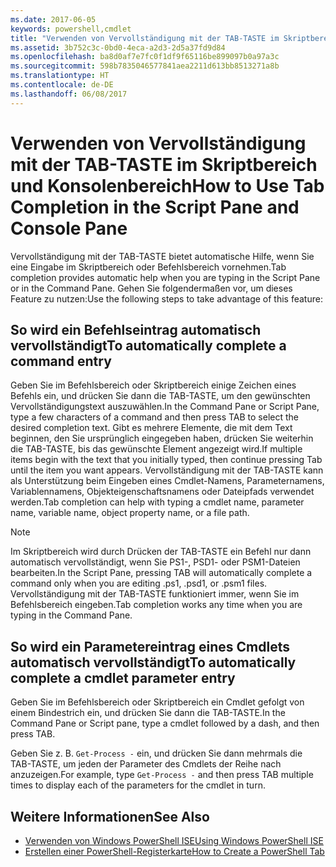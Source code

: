 ```yaml
---
ms.date: 2017-06-05
keywords: powershell,cmdlet
title: "Verwenden von Vervollständigung mit der TAB-TASTE im Skriptbereich und Konsolenbereich"
ms.assetid: 3b752c3c-0bd0-4eca-a2d3-2d5a37fd9d84
ms.openlocfilehash: ba8d0af7e7fc0f1df9f65116be899097b0a97a3c
ms.sourcegitcommit: 598b7835046577841aea2211d613bb8513271a8b
ms.translationtype: HT
ms.contentlocale: de-DE
ms.lasthandoff: 06/08/2017
---
```

# <a name="how-to-use-tab-completion-in-the-script-pane-and-console-pane"></a><span data-ttu-id="0ebff-103">Verwenden von Vervollständigung mit der TAB-TASTE im Skriptbereich und Konsolenbereich</span><span class="sxs-lookup"><span data-stu-id="0ebff-103">How to Use Tab Completion in the Script Pane and Console Pane</span></span>
<span data-ttu-id="0ebff-104">Vervollständigung mit der TAB-TASTE bietet automatische Hilfe, wenn Sie eine Eingabe im Skriptbereich oder Befehlsbereich vornehmen.</span><span class="sxs-lookup"><span data-stu-id="0ebff-104">Tab completion provides automatic help when you are typing in the Script Pane or in the Command Pane.</span></span> <span data-ttu-id="0ebff-105">Gehen Sie folgendermaßen vor, um dieses Feature zu nutzen:</span><span class="sxs-lookup"><span data-stu-id="0ebff-105">Use the following steps to take advantage of this feature:</span></span>

## <a name="to-automatically-complete-a-command-entry"></a><span data-ttu-id="0ebff-106">So wird ein Befehlseintrag automatisch vervollständigt</span><span class="sxs-lookup"><span data-stu-id="0ebff-106">To automatically complete a command entry</span></span>
<span data-ttu-id="0ebff-107">Geben Sie im Befehlsbereich oder Skriptbereich einige Zeichen eines Befehls ein, und drücken Sie dann die TAB-TASTE, um den gewünschten Vervollständigungstext auszuwählen.</span><span class="sxs-lookup"><span data-stu-id="0ebff-107">In the Command Pane or Script Pane, type a few characters of a command and then press TAB to select the desired completion text.</span></span> <span data-ttu-id="0ebff-108">Gibt es mehrere Elemente, die mit dem Text beginnen, den Sie ursprünglich eingegeben haben, drücken Sie weiterhin die TAB-TASTE, bis das gewünschte Element angezeigt wird.</span><span class="sxs-lookup"><span data-stu-id="0ebff-108">If multiple items begin with the text that you initially typed, then continue pressing Tab until the item you want appears.</span></span> <span data-ttu-id="0ebff-109">Vervollständigung mit der TAB-TASTE kann als Unterstützung beim Eingeben eines Cmdlet-Namens, Parameternamens, Variablennamens, Objekteigenschaftsnamens oder Dateipfads verwendet werden.</span><span class="sxs-lookup"><span data-stu-id="0ebff-109">Tab completion can help with typing a cmdlet name, parameter name, variable name, object property name, or a file path.</span></span>

> [!NOTE]
> <span data-ttu-id="0ebff-110">Im Skriptbereich wird durch Drücken der TAB-TASTE ein Befehl nur dann automatisch vervollständigt, wenn Sie PS1-, PSD1- oder PSM1-Dateien bearbeiten.</span><span class="sxs-lookup"><span data-stu-id="0ebff-110">In the Script Pane, pressing TAB will automatically complete a command only when you are editing .ps1, .psd1, or .psm1 files.</span></span> <span data-ttu-id="0ebff-111">Vervollständigung mit der TAB-TASTE funktioniert immer, wenn Sie im Befehlsbereich eingeben.</span><span class="sxs-lookup"><span data-stu-id="0ebff-111">Tab completion works any time when you are typing in the Command Pane.</span></span>

## <a name="to-automatically-complete-a-cmdlet-parameter-entry"></a><span data-ttu-id="0ebff-112">So wird ein Parametereintrag eines Cmdlets automatisch vervollständigt</span><span class="sxs-lookup"><span data-stu-id="0ebff-112">To automatically complete a cmdlet parameter entry</span></span>
<span data-ttu-id="0ebff-113">Geben Sie im Befehlsbereich oder Skriptbereich ein Cmdlet gefolgt von einem Bindestrich ein, und drücken Sie dann die TAB-TASTE.</span><span class="sxs-lookup"><span data-stu-id="0ebff-113">In the Command Pane or Script pane, type a cmdlet followed by a dash, and then press TAB.</span></span>

<span data-ttu-id="0ebff-114">Geben Sie z. B. `Get-Process -` ein, und drücken Sie dann mehrmals die TAB-TASTE, um jeden der Parameter des Cmdlets der Reihe nach anzuzeigen.</span><span class="sxs-lookup"><span data-stu-id="0ebff-114">For example, type `Get-Process -` and then press TAB multiple times to display each of the parameters for the cmdlet in turn.</span></span>

## <a name="see-also"></a><span data-ttu-id="0ebff-115">Weitere Informationen</span><span class="sxs-lookup"><span data-stu-id="0ebff-115">See Also</span></span>
- [<span data-ttu-id="0ebff-116">Verwenden von Windows PowerShell ISE</span><span class="sxs-lookup"><span data-stu-id="0ebff-116">Using Windows PowerShell ISE</span></span>](using-the-windows-powershell-ise.md)
- [<span data-ttu-id="0ebff-117">Erstellen einer PowerShell-Registerkarte</span><span class="sxs-lookup"><span data-stu-id="0ebff-117">How to Create a PowerShell Tab</span></span>](How-to-Create-a-PowerShell-Tab-in-Windows-PowerShell-ISE.md)

